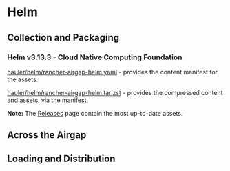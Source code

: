 # Helm

## Collection and Packaging

### Helm v3.13.3 - Cloud Native Computing Foundation

[hauler/helm/rancher-airgap-helm.yaml](https://rancher-airgap.s3.amazonaws.com/v1.7.1/hauler/helm/rancher-airgap-helm.yaml) - provides the content manifest for the assets.

[hauler/helm/rancher-airgap-helm.tar.zst](https://rancher-airgap.s3.amazonaws.com/v1.7.1/hauler/helm/rancher-airgap-helm.tar.zst) - provides the compressed content and assets, via the manifest.

**Note:** The [Releases](https://github.com/zackbradys/rancher-airgap/releases) page contain the most up-to-date assets.

## Across the Airgap

## Loading and Distribution